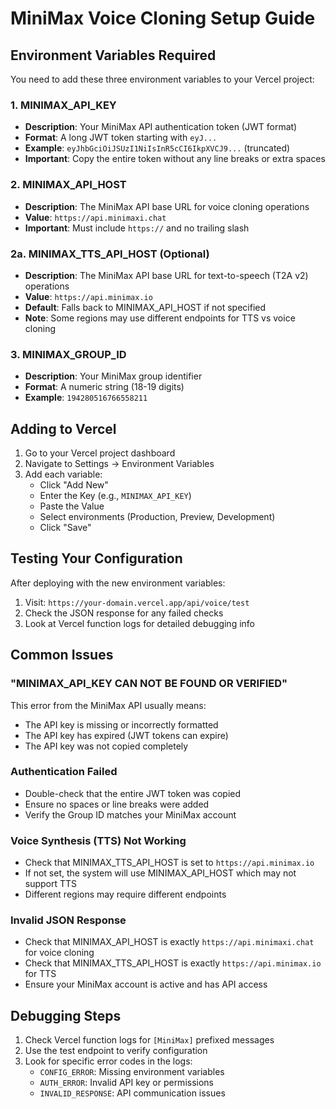 # MiniMax Voice Cloning Setup Guide

## Environment Variables Required

You need to add these three environment variables to your Vercel project:

### 1. MINIMAX_API_KEY
- **Description**: Your MiniMax API authentication token (JWT format)
- **Format**: A long JWT token starting with `eyJ...`
- **Example**: `eyJhbGciOiJSUzI1NiIsInR5cCI6IkpXVCJ9...` (truncated)
- **Important**: Copy the entire token without any line breaks or extra spaces

### 2. MINIMAX_API_HOST
- **Description**: The MiniMax API base URL for voice cloning operations
- **Value**: `https://api.minimaxi.chat`
- **Important**: Must include `https://` and no trailing slash

### 2a. MINIMAX_TTS_API_HOST (Optional)
- **Description**: The MiniMax API base URL for text-to-speech (T2A v2) operations
- **Value**: `https://api.minimax.io`
- **Default**: Falls back to MINIMAX_API_HOST if not specified
- **Note**: Some regions may use different endpoints for TTS vs voice cloning

### 3. MINIMAX_GROUP_ID  
- **Description**: Your MiniMax group identifier
- **Format**: A numeric string (18-19 digits)
- **Example**: `194280516766558211`

## Adding to Vercel

1. Go to your Vercel project dashboard
2. Navigate to Settings → Environment Variables
3. Add each variable:
   - Click "Add New"
   - Enter the Key (e.g., `MINIMAX_API_KEY`)
   - Paste the Value
   - Select environments (Production, Preview, Development)
   - Click "Save"

## Testing Your Configuration

After deploying with the new environment variables:

1. Visit: `https://your-domain.vercel.app/api/voice/test`
2. Check the JSON response for any failed checks
3. Look at Vercel function logs for detailed debugging info

## Common Issues

### "MINIMAX_API_KEY CAN NOT BE FOUND OR VERIFIED"
This error from the MiniMax API usually means:
- The API key is missing or incorrectly formatted
- The API key has expired (JWT tokens can expire)
- The API key was not copied completely

### Authentication Failed
- Double-check that the entire JWT token was copied
- Ensure no spaces or line breaks were added
- Verify the Group ID matches your MiniMax account

### Voice Synthesis (TTS) Not Working
- Check that MINIMAX_TTS_API_HOST is set to `https://api.minimax.io`
- If not set, the system will use MINIMAX_API_HOST which may not support TTS
- Different regions may require different endpoints

### Invalid JSON Response
- Check that MINIMAX_API_HOST is exactly `https://api.minimaxi.chat` for voice cloning
- Check that MINIMAX_TTS_API_HOST is exactly `https://api.minimax.io` for TTS
- Ensure your MiniMax account is active and has API access

## Debugging Steps

1. Check Vercel function logs for `[MiniMax]` prefixed messages
2. Use the test endpoint to verify configuration
3. Look for specific error codes in the logs:
   - `CONFIG_ERROR`: Missing environment variables
   - `AUTH_ERROR`: Invalid API key or permissions
   - `INVALID_RESPONSE`: API communication issues